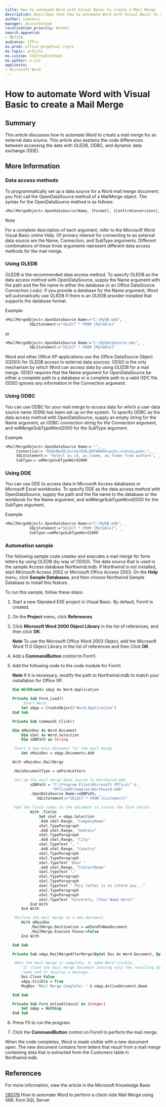 ```yaml
---
title: How to automate Word with Visual Basic to create a Mail Merge
description: Describes that how to automate Word with Visual Basic to create a Mail Merge.
author: simonxjx
manager: dcscontentpm
localization_priority: Normal
search.appverid: 
- MET150
audience: ITPro
ms.prod: office-perpetual-itpro
ms.topic: article
ms.custom: CSSTroubleshoot
ms.author: v-six
appliesto:
- Microsoft Word
---
```


# How to automate Word with Visual Basic to create a Mail Merge

## Summary

This article discusses how to automate Word to create a mail merge for an external data source. This article also explains the code differences between accessing the data with OLEDB, ODBC, and dynamic data exchange (DDE).

## More Information

### Data access methods

To programmatically set up a data source for a Word mail merge document, you first call the OpenDataSource method of a MailMerge object. The syntax for the OpenDataSource method is as follows: 

```vb
<MailMergeObject>.OpenDataSource(Name, [Format], [ConfirmConversions], [ReadOnly], [LinkToSource], [AddToRecentFiles], [PasswordDocument], [PasswordTemplate], [Revert],[WritePasswordDocument], [WritePasswordTemplate], [Connection], [SQLStatement], [SQLStatement1], [OpenExclusive], [SubType]) 
```

> [!NOTE]
> For a complete description of each argument, refer to the Microsoft Word Visual Basic online Help. Of primary interest for connecting to an external data source are the Name, Connection, and SubType arguments. Different combinations of these three arguments represent different data access methods for the mail merge. 

### Using OLEDB
 
OLEDB is the recommended data access method. To specify OLEDB as the data access method with OpenDataSource, supply the Name argument with the path and the file name to either the database or an Office DataSource Connection (.odc). If you provide a database for the Name argument, Word will automatically use OLEDB if there is an OLEDB provider installed that supports the database format.

Example

```vb
<MailMergeObject>.OpenDataSource Name:="C:\MyDB.mdb", _
           SQLStatement:="SELECT * FROM [MyTable]"
```
or
```vb
<MailMergeObject>.OpenDataSource Name:="C:\MyDataSource.odc", _
           SQLStatement:="SELECT * FROM [MyTable]"
```
 
Word and other Office XP applications use the Office DataSource Object (ODSO) for OLEDB access to external data sources. ODSO is the only mechanism by which Word can access data by using OLEDB for a mail merge. ODSO requires that the Name argument for OpenDataSource be either a complete path to a database or a complete path to a valid ODC file. ODSO ignores any information in the Connection argument.

### Using ODBC
 
You can use ODBC for your mail merge to access data for which a user data source name (DSN) has been set up on the system. To specify ODBC as the data access method with OpenDataSource, supply an empty string for the Name argument, an ODBC connection string for the Connection argument, and wdMergeSubTypeWord2000 for the SubType argument.

Example

```vb
<MailMergeObject>.OpenDataSource Name:= "", _
     Connection:= "DSN=MySQLServerDSN;DATABASE=pubs;uid=sa;pwd=;", _
     SQLStatement:= "Select au_id, au_lname, au_fname from authors", _
     SubType:= wdMergeSubTypeWord2000

```

### Using DDE
 
You can use DDE to access data in Microsoft Access databases or Microsoft Excel workbooks. To specify DDE as the data access method with OpenDataSource, supply the path and the file name to the database or the workbook for the Name argument, and wdMergeSubTypeWord2000 for the SubType argument.

Example

```vb
<MailMergeObject>.OpenDataSource Name:="C:\MyDB.mdb", _
           SQLStatement:="SELECT * FROM [MyTable]", _
           SubType:=wdMergeSubTypeWord2000
```

### Automation sample
 
The following sample code creates and executes a mail merge for form letters by using OLEDB (by way of ODSO). The data source that is used is the sample Access database Northwind.mdb. If Northwind is not installed, start Microsoft Access 2002 or Microsoft Office Access 2003. On the **Help** menu, click **Sample Databases**, and then choose Northwind Sample Database to install this feature.

To run this sample, follow these steps: 

1. Start a new Standard EXE project in Visual Basic. By default, Form1 is created.   
2. On the **Project** menu, click **References**.   
3. Click **Microsoft Word 2000 Object Library** in the list of references, and then click **OK**.

   **Note** To use the Microsoft Office Word 2003 Object, add the Microsoft Word 11.0 Object Library in the list of references and then Click **OK**.   
4. Add a **CommandButton** control to Form1.   
5. Add the following code to the code module for Form1.

    **Note** If it is necessary, modify the path to Northwind.mdb to match your installation for Office XP.

    ```vb
    Dim WithEvents oApp As Word.Application
    
    Private Sub Form_Load()
        'Start Word.
        Set oApp = CreateObject("Word.Application")
    End Sub
    
    Private Sub Command1_Click()
    
    Dim oMainDoc As Word.Document
        Dim oSel As Word.Selection
        Dim sDBPath as String
    
    'Start a new main document for the mail merge.
        Set oMainDoc = oApp.Documents.Add
    
    With oMainDoc.MailMerge
    
    .MainDocumentType = wdFormLetters
    
    'Set up the mail merge data source to Northwind.mdb.
            sDBPath = "C:\Program Files\Microsoft Office\" & _
                      "OfficeXP\Samples\Northwind.mdb"
            .OpenDataSource Name:=sDBPath, _
               SQLStatement:="SELECT * FROM [Customers]"
    
    'Add the field codes to the document to create the form letter.
            With .Fields
                Set oSel = oApp.Selection
                .Add oSel.Range, "CompanyName"
                oSel.TypeParagraph
                .Add oSel.Range, "Address"
                oSel.TypeParagraph
                .Add oSel.Range, "City"
                oSel.TypeText ", "
                .Add oSel.Range, "Country"
                oSel.TypeParagraph
                oSel.TypeParagraph
                oSel.TypeText "Dear "
                .Add oSel.Range, "ContactName"
                oSel.TypeText ","
                oSel.TypeParagraph
                oSel.TypeParagraph
                oSel.TypeText " This letter is to inform you..."
                oSel.TypeParagraph
                oSel.TypeParagraph
                oSel.TypeText "Sincerely, [Your Name Here]"
            End With
        End With
    
    'Perform the mail merge to a new document.
        With oMainDoc
            .MailMerge.Destination = wdSendToNewDocument
            .MailMerge.Execute Pause:=False
        End With
    
    End Sub
    
    Private Sub oApp_MailMergeAfterMerge(ByVal Doc As Word.Document, ByVal DocResult As Word.Document)
    
    'When the mail merge is complete, 1) make Word visible,
        '2) close the mail merge document leaving only the resulting document
        'open and 3) display a message.
        Doc.Close False
        oApp.Visible = True
        MsgBox "Mail Merge Complete: " & oApp.ActiveDocument.Name
    
    End Sub
    
    Private Sub Form_Unload(Cancel As Integer)
        Set oApp = Nothing
    End Sub
    ```

6. Press F5 to run the program.   
7. Click the **CommandButton** control on Form1 to perform the mail merge.   
 
When the code completes, Word is made visible with a new document open. The new document contains form letters that result from a mail merge containing data that is extracted from the Customers table in Northwind.mdb.

## References

For more information, view the article in the Microsoft Knowledge Base:

[285176](https://support.microsoft.com/help/285176) How to automate Word to perform a client-side Mail Merge using XML from SQL Server
